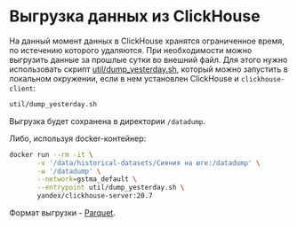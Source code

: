 Выгрузка данных из ClickHouse
=============================

На данный момент данных в ClickHouse хранятся ограниченное время, по истечению
которого удаляются. При необходимости можно выгрузить данные за прошлые сутки во
внешний файл. Для этого нужно использовать скрипт
[util/dump_yesterday.sh][dump], который можно запустить в локальном окружении,
если в нем установлен ClickHouse и `clickhouse-client`:

```sh
util/dump_yesterday.sh
```

Выгрузка будет сохранена в директории `/datadump`.

Либо, используя docker-контейнер:

```sh
docker run --rm -it \
       -v '/data/historical-datasets/Сияния на юге:/datadump' \
       -w '/datadump' \
       --network=gstma_default \
       --entrypoint util/dump_yesterday.sh \
       yandex/clickhouse-server:20.7
```

Формат выгрузки - [Parquet][parquet].

[dump]: ../../util/dump_yesterday.sh
[parquet]: https://parquet.apache.org
